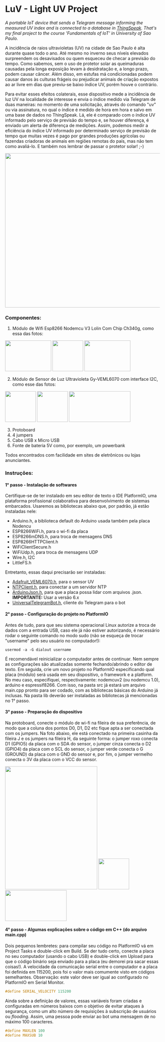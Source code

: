 # LuV - Light UV Project 
_A portable IoT device that sends a Telegram message informing the measured UV index and is connected to a database in [ThingSpeak](https://thingspeak.com/). That's my final project to the course 'Fundamentals of IoT' in University of Sao Paulo._

A incidência de raios ultravioletas (UV) na cidade de Sao Paulo é alta durante quase todo o ano. Até mesmo no inverno seus níveis elevados  
surpreendem os desavisados ou quem esqueceu de checar a previsão do tempo. Como sabemos, sem o uso de protetor solar as queimaduras causadas 
pela longa exposição levam à desidratação e, a longo prazo, podem causar câncer. Além disso, em estufas má condicionadas podem causar danos às
culturas frágeis ou prejudicar animais de criação expostos ao ar livre em dias que previu-se baixo índice UV, porém houve o contrário.

Para evitar esses efeitos colaterais, esse dispositivo mede a incidência de luz UV na localidade de interesse e envia o índice medido via 
Telegram de duas maneiras: no momento de uma solicitação, através do comando "uv" ou via assinatura, no qual o índice é medido de hora em hora 
e salvo em uma base de dados no ThingSpeak. Lá, ele é comparado com o índice UV informado pelo serviço de previsão do tempo e, se houver diferença,
é enviado um alerta de diferença de medições. Assim, podemos medir a eficiência do índice UV informado por determinado serviço de previsão de tempo
que muitas vezes é pago por grandes produções agrícolas ou fazendas criadoras de animais em regiões remotas do país, mas não tem como avaliá-lo. 
E também nos lembrar de passar o protetor solar! ;-)


<img src="https://github.com/carimeb/LUVproject/blob/main/images/LUVIMAGE.jpeg" width="1032" height="502">


### **Componentes**:
1. Módulo de Wifi Esp8266 Nodemcu V3 Lolin Com Chip Ch340g, como essa das fotos:
<p float="center">
<img src="https://github.com/carimeb/LUVproject/blob/main/images/PLACA1.png" width="150" height="100">
<img src="https://github.com/carimeb/LUVproject/blob/main/images/PLACA2.png" width="100" height="100">
<img src="https://github.com/carimeb/LUVproject/blob/main/images/PLACA3.png" width="150" height="100">
  </p>

2. Módulo de Sensor de Luz Ultravioleta Gy-VEML6070 com interface I2C, como esse das fotos:
<p float="center">
<img src="https://github.com/carimeb/LUVproject/blob/main/images/SENSOR1.png" width="100" height="100">
<img src="https://github.com/carimeb/LUVproject/blob/main/images/SENSOR2.png" width="100" height="100">
<img src="https://github.com/carimeb/LUVproject/blob/main/images/SENSOR3.png" width="200" height="100">
  </p>
  
3. Protoboard
4. 4 jumpers
5. Cabo USB x Micro USB
6. Fonte de bateria 5V como, por exemplo, um powerbank

Todos encontrados com facilidade em sites de eletrônicos ou lojas anunciantes.


### **Instruções**:

#### 1° passo - Instalação de softwares

Certifique-se de ter instalado em seu editor de texto o IDE PlatformIO, uma plataforma profissional colaborativa para desenvolvimento de sistemas embarcados. Usaremos as bibliotecas abaixo que, por padrão, já estão instaladas nele:

* Arduino.h, a biblioteca default do Arduino usada também pela placa Nodencu
* ESP8266WiFi.h, para o wi-fi da placa
* ESP8266mDNS.h, para troca de mensagens DNS
* ESP8266HTTPClient.h
* WiFiClientSecure.h
* WiFiUdp.h, para troca de mensagens UDP
* Wire.h, I2C
* LittleFS.h

Entretanto, essas daqui precisarão ser instaladas:

* [Adafruit_VEML6070.h](https://github.com/adafruit/Adafruit_VEML6070), para o sensor UV
* [NTPClient.h](https://www.arduino.cc/reference/en/libraries/ntpclient/), para conectar a um servidor NTP
* [ArduinoJson.h](https://arduinojson.org/), para que a placa possa lidar com arquivos .json. **IMPORTANTE:** Usar a versão 6.x
* [UniversalTelegramBot.h](https://www.arduino.cc/reference/en/libraries/universaltelegrambot/), cliente do Telegram para o bot


#### 2° passo - Configuração do projeto no PlatformIO

Antes de tudo, para que seu sistema operacional Linux autorize a troca de dados com a entrada USB, caso ele já não estiver autorizando, é necessário rodar o seguinte comando no modo sudo (não se esqueça de trocar "username" pelo seu usuário no computador!):
```
usermod -a -G dialout username
```
É recomendável reinicializar o computador antes de continuar. Nem sempre as configurações são atualizadas somente fechando/abrindo o editor de texto.  Em seguida, crie um novo projeto no PlatformIO especificando qual placa (módulo) será usada em seu dispositivo, o framework e a platform. No meu caso, especifiquei, respectivamente: nodemcuv2 (ou nodemcu 1.0), arduino e espressif8266. 
Com isso, na pasta src já estará um arquivo main.cpp pronto para ser codado, com as bibliotecas básicas do Arduino já inclusas. Na pasta lib deverão ser instaladas as bibliotecas já mencionadas no 1° passo. 


#### 3° passo - Preparação do dispositivo

Na protoboard, conecte o módulo de wi-fi na fileira de sua preferência, de modo que a coluna dos pontos D0, D1, D2 etc fique apta a ser conectada com os jumpers. 
Na foto abaixo, ele está conectado na primeira casinha da fileira J e os jumpers na fileira H, da seguinte forma: o jumper roxo conecta D1 (GPIO5) da placa com o SDA do sensor, o jumper cinza conecta o D2 (GPIO4) da placa com o SCL do sensor, o jumper verde conecta o G (GROUND) da placa com o GND do sensor e, por fim, o jumper vermelho conecta o 3V da placa com o VCC do sensor.

<p float="center">
<img src="https://github.com/carimeb/LUVproject/blob/main/images/PROTOBOARD.png" width="300" height="400">
<img src="https://github.com/carimeb/LUVproject/blob/main/images/PONTOSPLACA.png" width="100" height="100">
<img src="https://github.com/carimeb/LUVproject/blob/main/images/PONTOSSENSOR.png" width="200" height="100">
  </p>


#### 4° passo - Algumas explicações sobre o código em C++ (do arquivo main.cpp)

Dois pequenos lembretes: para compilar seu código no PlatformIO vá em Project Tasks e double-click em Build. Se der tudo certo, conecte a placa no seu computador (usando o cabo USB) e double-click em Upload para que o código binário seja enviado para a placa (eu demorei pra sacar essas coisas!). 
A velocidade da comunicação serial entre o computador e a placa foi definida em 115200, pois foi o valor mais comumente visto em códigos semelhantes. Observação: este valor deve ser igual ao configurado no PlatformIO em Serial Monitor. 
```C++
#define SERIAL_VELOCITY 115200
```

Ainda sobre a definição de valores, essas variáveis foram criadas e configuradas em números baixos com o objetivo de evitar ataques à segurança, como um alto número de requisições à subscrição de usuários ou _flooding_. Assim, uma pessoa pode enviar ao bot uma mensagem de no máximo 100 caracteres.
```C++
#define MAXLEN 100
#define MAXSUB 10
```
